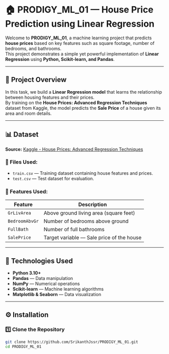 # 🏠 PRODIGY_ML_01 — House Price Prediction using Linear Regression

Welcome to **PRODIGY_ML_01**, a machine learning project that predicts **house prices** based on key features such as square footage, number of bedrooms, and bathrooms.  
This project demonstrates a simple yet powerful implementation of **Linear Regression** using **Python, Scikit-learn, and Pandas**.

---

## 🚀 Project Overview

In this task, we build a **Linear Regression model** that learns the relationship between housing features and their prices.  
By training on the **House Prices: Advanced Regression Techniques** dataset from Kaggle, the model predicts the **Sale Price** of a house given its area and room details.

---

## 📊 Dataset

**Source:** [Kaggle - House Prices: Advanced Regression Techniques](https://www.kaggle.com/c/house-prices-advanced-regression-techniques/data)

### 📁 Files Used:
- `train.csv` — Training dataset containing house features and prices.
- `test.csv` — Test dataset for evaluation.

### 🧩 Features Used:
| Feature | Description |
|----------|--------------|
| `GrLivArea` | Above ground living area (square feet) |
| `BedroomAbvGr` | Number of bedrooms above ground |
| `FullBath` | Number of full bathrooms |
| `SalePrice` | Target variable — Sale price of the house |

---

## 🧠 Technologies Used

- **Python 3.10+**
- **Pandas** — Data manipulation  
- **NumPy** — Numerical operations  
- **Scikit-learn** — Machine learning algorithms  
- **Matplotlib & Seaborn** — Data visualization  

---

## ⚙️ Installation

### 1️⃣ Clone the Repository
```bash
git clone https://github.com/SrikanthJssr/PRODIGY_ML_01.git
cd PRODIGY_ML_01
